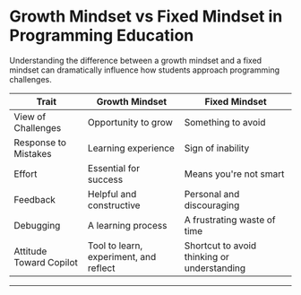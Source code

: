 <!-- Copilot Prompt: "Create a visual diagram comparing a growth mindset and a fixed mindset for students learning to code." -->

# Growth Mindset vs Fixed Mindset in Programming Education

Understanding the difference between a growth mindset and a fixed mindset can dramatically influence how students approach programming challenges.

| Trait                     | Growth Mindset                                      | Fixed Mindset                                   |
|--------------------------|-----------------------------------------------------|--------------------------------------------------|
| View of Challenges       | Opportunity to grow                                 | Something to avoid                               |
| Response to Mistakes     | Learning experience                                  | Sign of inability                                |
| Effort                   | Essential for success                               | Means you're not smart                           |
| Feedback                 | Helpful and constructive                            | Personal and discouraging                        |
| Debugging                | A learning process                                  | A frustrating waste of time                      |
| Attitude Toward Copilot  | Tool to learn, experiment, and reflect              | Shortcut to avoid thinking or understanding      |

---